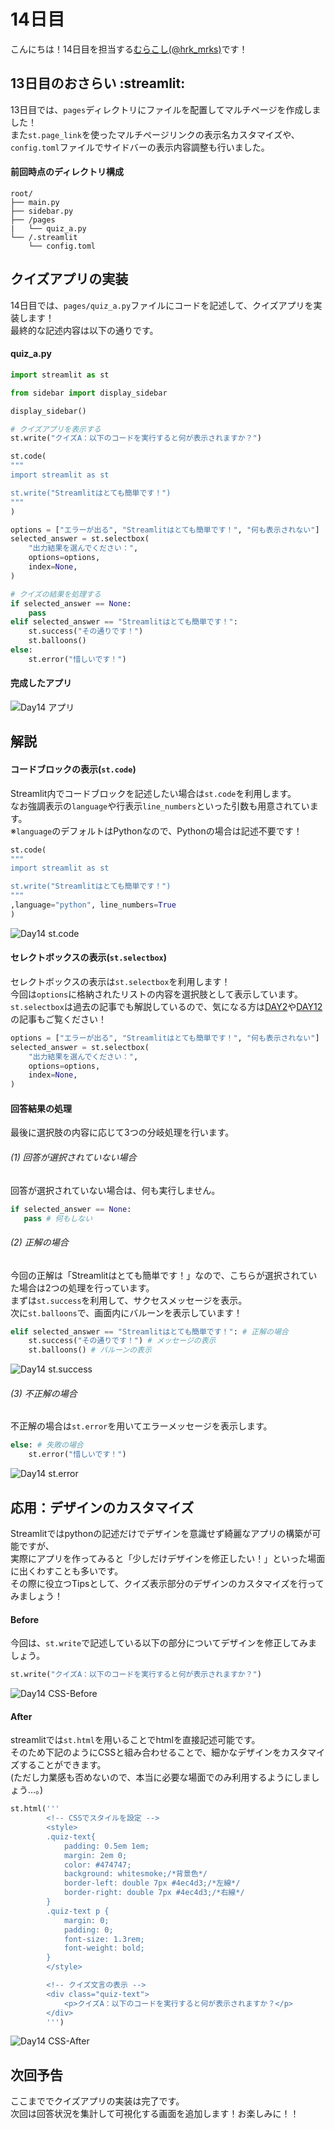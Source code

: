 # 14日目

こんにちは！14日目を担当する[むらこし(@hrk_mrks)](https://x.com/hrk_mrks)です！

## 13日目のおさらい :streamlit:
13日目では、`pages`ディレクトリにファイルを配置してマルチページを作成しました！  
また`st.page_link`を使ったマルチページリンクの表示名カスタマイズや、`config.toml`ファイルでサイドバーの表示内容調整も行いました。

#### 前回時点のディレクトリ構成
```
root/
├── main.py
├── sidebar.py
├── /pages
|   └── quiz_a.py
└── /.streamlit
    └── config.toml
```

## クイズアプリの実装
14日目では、`pages/quiz_a.py`ファイルにコードを記述して、クイズアプリを実装します！  
最終的な記述内容は以下の通りです。

#### quiz_a.py
```py:quiz_a.py
import streamlit as st

from sidebar import display_sidebar

display_sidebar()

# クイズアプリを表示する
st.write("クイズA：以下のコードを実行すると何が表示されますか？")

st.code(
"""
import streamlit as st

st.write("Streamlitはとても簡単です！")
"""
)

options = ["エラーが出る", "Streamlitはとても簡単です！", "何も表示されない"]
selected_answer = st.selectbox(
    "出力結果を選んでください：",
    options=options,
    index=None,
)

# クイズの結果を処理する
if selected_answer == None:
    pass
elif selected_answer == "Streamlitはとても簡単です！":
    st.success("その通りです！")
    st.balloons()
else:
    st.error("惜しいです！")
```
#### 完成したアプリ
![Day14 アプリ](app/static/day14_example1.png "完成したアプリ")  


## 解説
#### コードブロックの表示(`st.code`)
Streamlit内でコードブロックを記述したい場合は`st.code`を利用します。  
なお強調表示の`language`や行表示`line_numbers`といった引数も用意されています。  
※`language`のデフォルトはPythonなので、Pythonの場合は記述不要です！
```py
st.code(
"""
import streamlit as st

st.write("Streamlitはとても簡単です！")
"""
,language="python", line_numbers=True
)
```
![Day14 st.code](app/static/day14_example2.png "コードブロックの表示")  

#### セレクトボックスの表示(`st.selectbox`)
セレクトボックスの表示は`st.selectbox`を利用します！  
今回は`options`に格納されたリストの内容を選択肢として表示しています。  
`st.selectbox`は過去の記事でも解説しているので、気になる方は[DAY2](https://st-advent-calendar-2024.streamlit.app/?day=2)や[DAY12](https://st-advent-calendar-2024.streamlit.app/?day=12)の記事もご覧ください！
```py
options = ["エラーが出る", "Streamlitはとても簡単です！", "何も表示されない"]
selected_answer = st.selectbox(
    "出力結果を選んでください：",
    options=options,
    index=None,
)
```

#### 回答結果の処理
最後に選択肢の内容に応じて3つの分岐処理を行います。
###### (1) 回答が選択されていない場合
回答が選択されていない場合は、何も実行しません。
```py
if selected_answer == None:
   pass # 何もしない
```
###### (2) 正解の場合
今回の正解は「Streamlitはとても簡単です！」なので、こちらが選択されていた場合は2つの処理を行っています。  
まずは`st.success`を利用して、サクセスメッセージを表示。  
次に`st.balloons`で、画面内にバルーンを表示しています！
```py
elif selected_answer == "Streamlitはとても簡単です！": # 正解の場合
    st.success("その通りです！") # メッセージの表示
    st.balloons() # バルーンの表示
```
![Day14 st.success](app/static/day14_example3.png "正解の表示")  

###### (3) 不正解の場合
不正解の場合は`st.error`を用いてエラーメッセージを表示します。
```py
else: # 失敗の場合
    st.error("惜しいです！") 
```
![Day14 st.error](app/static/day14_example4.png "不正解の表示")  


## 応用：デザインのカスタマイズ
Streamlitではpythonの記述だけでデザインを意識せず綺麗なアプリの構築が可能ですが、  
実際にアプリを作ってみると「少しだけデザインを修正したい！」といった場面に出くわすことも多いです。  
その際に役立つTipsとして、クイズ表示部分のデザインのカスタマイズを行ってみましょう！

#### Before
今回は、`st.write`で記述している以下の部分についてデザインを修正してみましょう。
```py
st.write("クイズA：以下のコードを実行すると何が表示されますか？")
```
![Day14 CSS-Before](app/static/day14_example5.png "CSS-Before")  

#### After
streamlitでは`st.html`を用いることでhtmlを直接記述可能です。  
そのため下記のようにCSSと組み合わせることで、細かなデザインをカスタマイズすることができます。  
(ただし力業感も否めないので、本当に必要な場面でのみ利用するようにしましょう...。)
```py
st.html('''
        <!-- CSSでスタイルを設定 -->
        <style>
        .quiz-text{
            padding: 0.5em 1em;
            margin: 2em 0;
            color: #474747;
            background: whitesmoke;/*背景色*/
            border-left: double 7px #4ec4d3;/*左線*/
            border-right: double 7px #4ec4d3;/*右線*/
        }
        .quiz-text p {
            margin: 0; 
            padding: 0;
            font-size: 1.3rem;
            font-weight: bold;
        }
        </style>

        <!-- クイズ文言の表示 -->
        <div class="quiz-text">
            <p>クイズA：以下のコードを実行すると何が表示されますか？</p>
        </div>
        ''')
```
![Day14 CSS-After](app/static/day14_example6.png "CSS-After")  

## 次回予告
ここまででクイズアプリの実装は完了です。  
次回は回答状況を集計して可視化する画面を追加します！お楽しみに！！